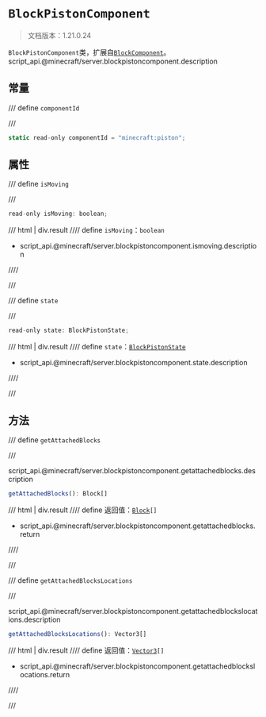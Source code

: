 # `BlockPistonComponent`

> 文档版本：1.21.0.24

`BlockPistonComponent`类，扩展自[`BlockComponent`](./blockcomponent.md)。script_api.@minecraft/server.blockpistoncomponent.description

## 常量

/// define
`componentId`


///

```js
static read-only componentId = "minecraft:piston";
```


## 属性

/// define
`isMoving`


///

```js
read-only isMoving: boolean;
```

/// html | div.result
//// define
`isMoving`：`boolean`

- script_api.@minecraft/server.blockpistoncomponent.ismoving.description


////

///


/// define
`state`


///

```js
read-only state: BlockPistonState;
```

/// html | div.result
//// define
`state`：[`BlockPistonState`](./blockpistonstate.md)

- script_api.@minecraft/server.blockpistoncomponent.state.description


////

///


## 方法

/// define
`getAttachedBlocks`


///

script_api.@minecraft/server.blockpistoncomponent.getattachedblocks.description

```js
getAttachedBlocks(): Block[]
```

/// html | div.result
//// define
返回值：<code><a href="../block/">Block</a>[]</code>

- script_api.@minecraft/server.blockpistoncomponent.getattachedblocks.return


////

///


/// define
`getAttachedBlocksLocations`


///

script_api.@minecraft/server.blockpistoncomponent.getattachedblockslocations.description

```js
getAttachedBlocksLocations(): Vector3[]
```

/// html | div.result
//// define
返回值：<code><a href="../vector3/">Vector3</a>[]</code>

- script_api.@minecraft/server.blockpistoncomponent.getattachedblockslocations.return


////

///

